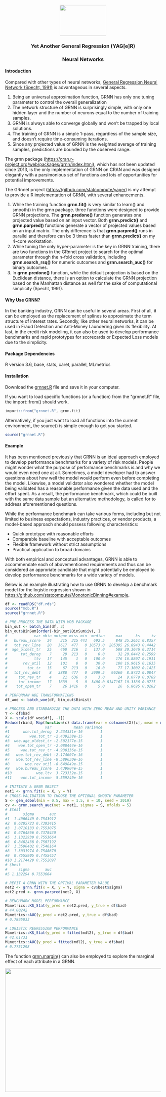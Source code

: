<p align="center">
  <img width="150" height="100" src="https://github.com/statcompute/yager/blob/master/code/08.jpg">
</p>

### <p align="center"> Yet Another General Regression (YAG[e]R) </p>
### <p align="center">  Neural Networks </p>

#### Introduction

Compared with other types of neural networks, [General Regression Neural Network (Specht, 1991)](https://pdfs.semanticscholar.org/45f4/3abc49a8a60e6b43ddbda5af9fc6c88d663d.pdf) is advantageous in several aspects.

1. Being an universal approximation function, GRNN has only one tuning parameter to control the overall generalization
2. The network structure of GRNN is surprisingly simple, with only one hidden layer and the number of neurons equal to the number of training samples.
3. GRNN is always able to converge globally and won’t be trapped by local solutions.
4. The training of GRNN is a simple 1-pass, regardless of the sample size, and doesn’t require time-consuming iterations.
5. Since any projected value of GRNN is the weighted average of training samples, predictions are bounded by the observed range.

The grnn package (https://cran.r-project.org/web/packages/grnn/index.html), which has not been updated since 2013, is the only implementation of GRNN on CRAN and was designed elegantly with a parsimonious set of functions and lots of opportunities for potential improvements. 

The GRnnet project (https://github.com/statcompute/yager) is my attempt to provide a R implementation of GRNN, with several enhancements.

1. While the training function **grnn.fit()** is very similar to learn() and smooth() in the grnn package. three functions were designed to provide GRNN projections. The **grnn.predone()** function generates one projected value based on an input vector. Both **grnn.predict()** and **grnn.parpred()** functions generate a vector of projected values based on an input matrix. The only difference is that **grnn.parpred()** runs in parallel and therefore can be 3 times faster than **grnn.predict()** on my 4-core workstation.
2. While tuning the only hyper-parameter is the key in GRNN training, there are two functions in the GRnnet project to search for the optimal parameter through the n-fold cross validation, including **grnn.search_rsq()** for numeric outcomes and **grnn.search_auc()** for binary outcomes.
3. In **grnn.predone()** function, while the default projection is based on the Euclidean distance, there is an option to calculate the GRNN projection based on the Manhattan distance as well for the sake of computational simplicity (Specht, 1991).

#### Why Use GRNN?

In the banking industry, GRNN can be useful in several areas. First of all, it can be employed as the replacement of splines to approximate the term structure of interest rates. Secondly, like other neural networks, it can be used in Fraud Detection and Anti-Money Laundering given its flexibility. At last, in the credit risk modeling, it can also be used to develop performance benchmarks and rapid prototypes for scorecards or Expected Loss models due to the simplicity.

#### Package Dependencies
R version 3.6, base, stats, caret, parallel, MLmetrics

#### Installation

Download the [grnnet.R](https://github.com/statcompute/yager/blob/master/code/grnnet.R) file and save it in your computer.

If you want to load specific functions (or a function) from the "grnnet.R" file, the import::from() should work. 
```r
import::from("grnnet.R", grnn.fit) 
```

Alternatively, if you just want to load all functions into the current environment, the source() is simple enough to get you started. 
```r
source("grnnet.R")
```

#### Example
It has been mentioned previously that GRNN is an ideal approach employed to develop performance benchmarks for a variety of risk models. People might wonder what the purpose of performance benchmarks is and why we would even need one at all. Sometimes, a model developer had to answer questions about how well the model would perform even before completing the model. Likewise, a model validator also wondered whether the model being validated has a reasonable performance given the data used and the effort spent. As a result, the performance benchmark, which could be built with the same data sample but an alternative methodology, is called for to address aforementioned questions.

While the performance benchmark can take various forms, including but not limited to business expectations, industry practices, or vendor products, a model-based approach should possess following characteristics:  

- Quick prototype with reasonable efforts
- Comparable baseline with acceptable outcomes
- Flexible framework without strict assumptions
- Practical application to broad domains

With both empirical and conceptual advantages, GRNN is able to accommendate each of abovementioned requirements and thus can be considered an approriate candidate that might potentially be employed to develop performance benchmarks for a wide variety of models. 

Below is an example illustrating how to use GRNN to develop a benchmark model for the logistic regression shown in https://github.com/statcompute/MonotonicBinning#example. 

```r
df <- readRDS("df.rds") 
source("mob.R")
source("grnnet.R")

# PRE-PROCESS THE DATA WITH MOB PACKAGE
bin_out <- batch_bin(df, 3)
bin_out$BinSum[order(-bin_out$BinSum$iv), ]
#            var nbin unique miss min  median     max      ks     iv
#   bureau_score   34    315  315 443   692.5     848 35.2651 0.8357
#   tot_rev_line   20   3617  477   0 10573.0  205395 26.8943 0.4442
#  age_oldest_tr   25    460  216   1   137.0     588 20.3646 0.2714
#      tot_derog    7     29  213   0     0.0      32 20.0442 0.2599
#            ltv   17    145    1   0   100.0     176 16.8807 0.1911
#       rev_util   12    101    0   0    30.0     100 16.9615 0.1635
#         tot_tr   15     67  213   0    16.0      77 17.3002 0.1425
#   tot_rev_debt    8   3880  477   0  3009.5   96260  8.8722 0.0847
#     tot_rev_tr    4     21  636   0     3.0      24  9.0779 0.0789
#     tot_income   17   1639    5   0  3400.0 8147167 10.3386 0.0775
#    tot_open_tr    7     26 1416   0     5.0      26  6.8695 0.0282

# PERFORMAN WOE TRANSFORMATIONS
df_woe <- batch_woe(df, bin_out$BinLst)

# PROCESS AND STANDARDIZE THE DATA WITH ZERO MEAN AND UNITY VARIANCE
Y <- df$bad
X <- scale(df_woe$df[, -1])
Reduce(rbind, Map(function(c) data.frame(var = colnames(X)[c], mean = mean(X[, c]), variance = var(X[, c])), seq(dim(X)[2])))
#                 var          mean variance
#1      woe.tot_derog  2.234331e-16        1
#2         woe.tot_tr -2.439238e-15        1
#3  woe.age_oldest_tr -2.502177e-15        1
#4    woe.tot_open_tr -2.088444e-16        1
#5     woe.tot_rev_tr -4.930136e-15        1
#6   woe.tot_rev_debt -2.174607e-16        1
#7   woe.tot_rev_line -8.589630e-16        1
#8       woe.rev_util -8.649849e-15        1
#9   woe.bureau_score  1.439904e-15        1
#10           woe.ltv  3.723332e-15        1
#11    woe.tot_income  5.559240e-16        1

# INITIATE A GRNN OBJECT 
net1 <- grnn.fit(x = X, y = Y)
# CROSS-VALIDATION TO CHOOSE THE OPTIONAL SMOOTH PARAMETER
S <- gen_sobol(min = 0.5, max = 1.5, n = 10, seed = 2019)
cv <- grnn.search_auc(net = net1, sigmas = S, nfolds = 5)
# $test
#       sigma       auc
#1  1.4066449 0.7543912
#2  0.6205723 0.7303415
#3  1.0710133 0.7553075
#4  0.6764866 0.7378430
#5  1.1322939 0.7553664
#6  0.8402438 0.7507192
#7  1.3590402 0.7546164
#8  1.3031974 0.7548670
#9  0.7555905 0.7455457
#10 1.2174429 0.7552097
# $best
#     sigma       auc
#5 1.132294 0.7553664

# REFIT A GRNN WITH THE OPTIMAL PARAMETER VALUE
net2 <- grnn.fit(x = X, y = Y, sigma = cv$best$sigma)
net2.pred <- grnn.parpred(net2, X)

# BENCHMARK MODEL PERFORMANCE
MLmetrics::KS_Stat(y_pred = net2.pred, y_true = df$bad)
# 44.00242
MLmetrics::AUC(y_pred = net2.pred, y_true = df$bad)
# 0.7895033

# LOGISTIC REGRESSION PERFORMANCE
MLmetrics::KS_Stat(y_pred = fitted(mdl2), y_true = df$bad)
# 42.61731
MLmetrics::AUC(y_pred = fitted(mdl2), y_true = df$bad)
# 0.7751298

```

The function [grnn.margin()](https://github.com/statcompute/GRnnet/blob/master/code/grnn.margin.R) can also be employed to explore the marginal effect of each attribute in a GRNN. 

<p align="center">
  <img width="800" height="400" src="https://github.com/statcompute/GRnnet/blob/master/code/grnn_margin.PNG">
</p>



